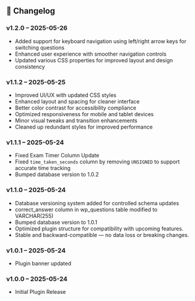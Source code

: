 ## 📝 Changelog
### v1.2.0 – 2025-05-26
- Added support for keyboard navigation using left/right arrow keys for switching questions
- Enhanced user experience with smoother navigation controls
- Updated various CSS properties for improved layout and design consistency

### v1.1.2 – 2025-05-25
- Improved UI/UX with updated CSS styles
- Enhanced layout and spacing for cleaner interface
- Better color contrast for accessibility compliance
- Optimized responsiveness for mobile and tablet devices
- Minor visual tweaks and transition enhancements
- Cleaned up redundant styles for improved performance

### v1.1.1 – 2025-05-24
- Fixed Exam Timer Column Update
- Fixed `time_taken_seconds` column by removing `UNSIGNED` to support accurate time tracking
- Bumped database version to 1.0.2

### v1.1.0 – 2025-05-24
- Database versioning system added for controlled schema updates
- correct_answer column in wp_questions table modified to VARCHAR(255)
- Bumped database version to 1.0.1
- Optimized plugin structure for compatibility with upcoming features.
- Stable and backward-compatible — no data loss or breaking changes.

### v1.0.1 – 2025-05-24
- Plugin banner updated

### v1.0.0 – 2025-05-24
- Initial Plugin Release